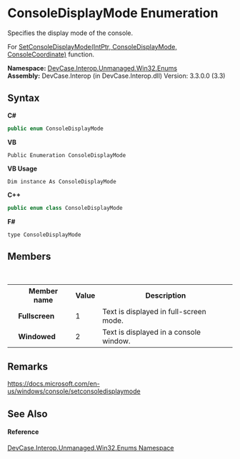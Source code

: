 # ConsoleDisplayMode Enumeration
 

Specifies the display mode of the console. 

 For <a href="M_DevCase_Interop_Unmanaged_Win32_NativeMethods_SetConsoleDisplayMode">SetConsoleDisplayMode(IntPtr, ConsoleDisplayMode, ConsoleCoordinate)</a> function.

**Namespace:**&nbsp;<a href="N_DevCase_Interop_Unmanaged_Win32_Enums">DevCase.Interop.Unmanaged.Win32.Enums</a><br />**Assembly:**&nbsp;DevCase.Interop (in DevCase.Interop.dll) Version: 3.3.0.0 (3.3)

## Syntax

**C#**<br />
``` C#
public enum ConsoleDisplayMode
```

**VB**<br />
``` VB
Public Enumeration ConsoleDisplayMode
```

**VB Usage**<br />
``` VB Usage
Dim instance As ConsoleDisplayMode
```

**C++**<br />
``` C++
public enum class ConsoleDisplayMode
```

**F#**<br />
``` F#
type ConsoleDisplayMode
```


## Members
&nbsp;<table><tr><th></th><th>Member name</th><th>Value</th><th>Description</th></tr><tr><td /><td target="F:DevCase.Interop.Unmanaged.Win32.Enums.ConsoleDisplayMode.Fullscreen">**Fullscreen**</td><td>1</td><td>Text is displayed in full-screen mode.</td></tr><tr><td /><td target="F:DevCase.Interop.Unmanaged.Win32.Enums.ConsoleDisplayMode.Windowed">**Windowed**</td><td>2</td><td>Text is displayed in a console window.</td></tr></table>

## Remarks
<a href="https://docs.microsoft.com/en-us/windows/console/setconsoledisplaymode" target="_blank">https://docs.microsoft.com/en-us/windows/console/setconsoledisplaymode</a>

## See Also


#### Reference
<a href="N_DevCase_Interop_Unmanaged_Win32_Enums">DevCase.Interop.Unmanaged.Win32.Enums Namespace</a><br />